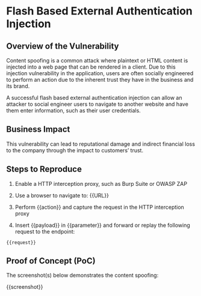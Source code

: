 # Flash Based External Authentication Injection

## Overview of the Vulnerability

Content spoofing is a common attack where plaintext or HTML content is injected into a web page that can be rendered in a client. Due to this injection vulnerability in the application, users are often socially engineered to perform an action due to the inherent trust they have in the business and its brand.

A successful flash based external authentication injection can allow an attacker to social engineer users to navigate to another website and have them enter information, such as their user credentials.

## Business Impact

This vulnerability can lead to reputational damage and indirect financial loss to the company through the impact to customers’ trust.

## Steps to Reproduce

1. Enable a HTTP interception proxy, such as Burp Suite or OWASP ZAP
1. Use a browser to navigate to: {{URL}}
1. Perform {{action}} and capture the request in the HTTP interception proxy

1. Insert {{payload}} in {{parameter}} and forward or replay the following request to the endpoint:

```HTTP
{{request}}
```

## Proof of Concept (PoC)

The screenshot(s) below demonstrates the content spoofing:

{{screenshot}}
